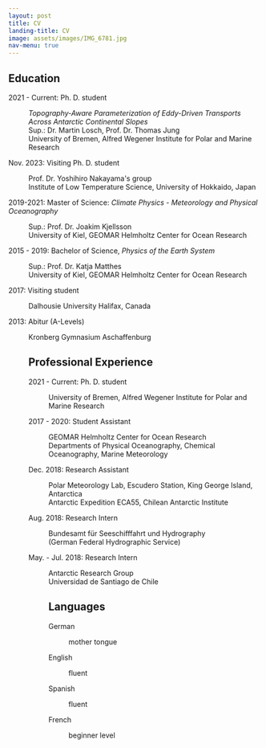```yaml
---
layout: post
title: CV
landing-title: CV
image: assets/images/IMG_6781.jpg
nav-menu: true
---
```


<h2 id="content">Education</h2>
<dl>
	<dt>2021 - Current: Ph. D. student</dt>
	<dd>
		<p><i>Topography-Aware Parameterization of Eddy-Driven Transports Across Antarctic Continental Slopes</i> <br>
		Sup.: Dr. Martin Losch, Prof. Dr. Thomas Jung <br>
	        University of Bremen, Alfred Wegener Institute for Polar and Marine Research</p>
	<dd>
	<dt>Nov. 2023: Visiting Ph. D. student</dt>
	<dd>
		<p>
		Prof. Dr. Yoshihiro Nakayama's group <br>
	        Institute of Low Temperature Science, University of Hokkaido, Japan</p>
	<dd>
	<dt>2019-2021: Master of Science: <i>Climate Physics - Meteorology and Physical Oceanography</i></dt>
	<dd>
		<p>
		Sup.: Prof. Dr. Joakim Kjellsson <br>
	        University of Kiel, GEOMAR Helmholtz Center for Ocean Research</p>
	<dd>
	<dt>2015 - 2019: Bachelor of Science, <i>Physics of the Earth System</i></dt>
	<dd>
		<p>
		Sup.: Prof. Dr. Katja Matthes <br>
		University of Kiel, GEOMAR Helmholtz Center for Ocean Research</p>
	<dd>
	<dt>2017: Visiting student</dt>
	<dd>
		<p>
		Dalhousie University Halifax, Canada</p>
	<dd>
	<dt>2013: Abitur (A-Levels)</dt>
	<dd>
		<p>Kronberg Gymnasium Aschaffenburg</p>
		
<h2 id="professional">Professional Experience</h2>
<dl>
	<dt>2021 - Current: Ph. D. student</dt>
	<dd>
		<p>University of Bremen, Alfred Wegener Institute for Polar and Marine Research</p>
	<dd>
 	<dt>2017 - 2020: Student Assistant </dt>
	<dd>
		<p>
		GEOMAR Helmholtz Center for Ocean Research <br>
		Departments of Physical Oceanography, Chemical Oceanography, Marine Meteorology </p>
	<dd>
  	<dt>Dec. 2018: Research Assistant </dt>
	<dd>
		<p>
		Polar Meteorology Lab, Escudero Station, King George Island, Antarctica <br>
		Antarctic Expedition ECA55, Chilean Antarctic Institute </p>
	<dd>
  	<dt>Aug. 2018: Research Intern </dt>
	<dd>
		<p>
		Bundesamt für Seeschifffahrt und Hydrography <br>
		(German Federal Hydrographic Service) </p>
	<dd>
   	<dt>May. - Jul. 2018: Research Intern </dt>
	<dd>
		<p>
		Antarctic Research Group <br>
		Universidad de Santiago de Chile </p>

<h2 id="languages">Languages</h2>
<dl>
	<dt>German</dt>
	<dd>
		<p>mother tongue</p>
	<dd>
 	<dt>English</dt>
	<dd>
		<p>fluent</p>
	<dd>
  	<dt>Spanish</dt>
	<dd>
		<p>fluent</p>
	<dd>
  	<dt>French</dt>
	<dd>
		<p>beginner level</p>
	<dd>
